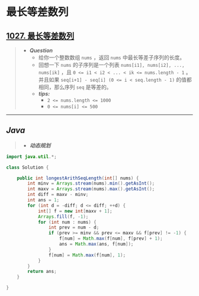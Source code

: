 # 最长等差数列

## [1027. 最长等差数列](https://leetcode.cn/problems/longest-arithmetic-subsequence/)

> - ***Question***
>   - 给你一个整数数组 `nums` ，返回 `nums` 中最长等差子序列的长度。
>   - 回想一下 `nums` 的子序列是一个列表 `nums[i1], nums[i2], ..., nums[ik]` ，且 `0 <= i1 < i2 < ... < ik <= nums.length - 1` 。并且如果 `seq[i+1] - seq[i] (0 <= i < seq.length - 1)` 的值都相同，那么序列 `seq` 是等差的。
>   - ***tips:***
>     - `2 <= nums.length <= 1000`
>     - `0 <= nums[i] <= 500`

---

## *Java*

> - ***动态规划***

```java
import java.util.*;

class Solution {

    public int longestArithSeqLength(int[] nums) {
        int minv = Arrays.stream(nums).min().getAsInt();
        int maxv = Arrays.stream(nums).max().getAsInt();
        int diff = maxv - minv;
        int ans = 1;
        for (int d = -diff; d <= diff; ++d) {
            int[] f = new int[maxv + 1];
            Arrays.fill(f, -1);
            for (int num : nums) {
                int prev = num - d;
                if (prev >= minv && prev <= maxv && f[prev] != -1) {
                    f[num] = Math.max(f[num], f[prev] + 1);
                    ans = Math.max(ans, f[num]);
                }
                f[num] = Math.max(f[num], 1);
            }
        }
        return ans;
    }

}
```
